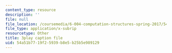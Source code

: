 ```yaml
---
content_type: resource
description: ''
file: null
file_location: /coursemedia/6-004-computation-structures-spring-2017/54a51b7719f25939b8e5b25b5e989129_b-jgbeTojrk.vtt
file_type: application/x-subrip
resourcetype: Other
title: 3play caption file
uid: 54a51b77-19f2-5939-b8e5-b25b5e989129
---
```

